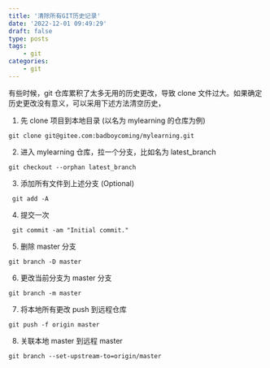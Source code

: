 ```yaml
---
title: '清除所有GIT历史记录'
date: '2022-12-01 09:49:29'
draft: false
type: posts
tags:
    - git
categories:
    - git
---
```


有些时候，git 仓库累积了太多无用的历史更改，导致 clone 文件过大。如果确定历史更改没有意义，可以采用下述方法清空历史，

1.  先 clone 项目到本地目录 (以名为 mylearning 的仓库为例)

```
git clone git@gitee.com:badboycoming/mylearning.git
```

2.  进入 mylearning 仓库，拉一个分支，比如名为 latest_branch

```
git checkout --orphan latest_branch
```

3.  添加所有文件到上述分支 (Optional)

```
 git add -A
```

4.  提交一次

```
 git commit -am "Initial commit."
```

5.  删除 master 分支

```
git branch -D master
```

6.  更改当前分支为 master 分支

```
git branch -m master
```

7.  将本地所有更改 push 到远程仓库

```
git push -f origin master
```

8.  关联本地 master 到远程 master

```
git branch --set-upstream-to=origin/master
```

